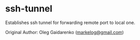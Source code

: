 # ssh-tunnel
Establishes ssh tunnel for forwarding remote port to local one.

Original Author: Oleg Gaidarenko (markelog@gmail.com)

